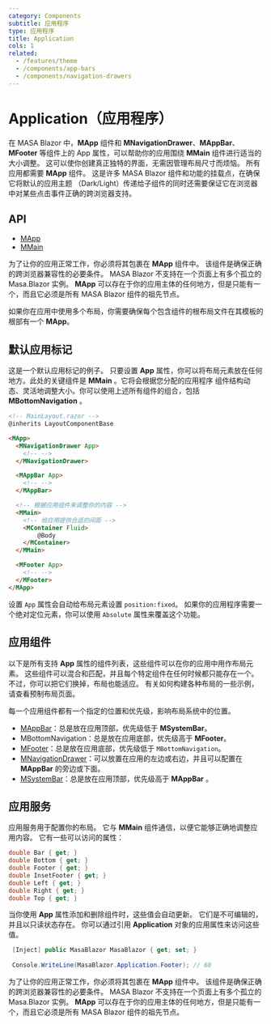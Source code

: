 ```yaml
---
category: Components
subtitle: 应用程序
type: 应用程序
title: Application
cols: 1
related:
  - /features/theme
  - /components/app-bars
  - /components/navigation-drawers
---
```


# Application（应用程序）

在 MASA Blazor 中，**MApp** 组件和 **MNavigationDrawer**、**MAppBar**、**MFooter** 等组件上的 App 属性，可以帮助你的应用围绕 **MMain** 组件进行适当的大小调整。
这可以使你创建真正独特的界面，无需因管理布局尺寸而烦恼。 所有应用都需要 **MApp** 组件。 这是许多 MASA Blazor 组件和功能的挂载点，在确保它将默认的应用主题
（Dark/Light）传递给子组件的同时还需要保证它在浏览器中对某些点击事件正确的跨浏览器支持。

## API

- [MApp](/api/MApp)
- [MMain](/api/MMain)

<!--alert:error-->
为了让你的应用正常工作，你必须将其包裹在 **MApp** 组件中。 该组件是确保正确的跨浏览器兼容性的必要条件。 MASA Blazor 不支持在一个页面上有多个孤立的 
Masa.Blazor 实例。 **MApp** 可以存在于你的应用主体的任何地方，但是只能有一个，而且它必须是所有 MASA Blazor 组件的祖先节点。
<!--/alert:error-->

<!--alert:info-->
如果你在应用中使用多个布局，你需要确保每个包含组件的根布局文件在其模板的根部有一个 **MApp**。
<!--/alert:info-->

## 默认应用标记

这是一个默认应用标记的例子。 只要设置 **App** 属性，你可以将布局元素放在任何地方。此处的关键组件是 **MMain** 。它将会根据您分配的应用程序
组件结构动态、灵活地调整大小。你可以使用上述所有组件的组合，包括 **MBottomNavigation** 。

```html
<!-- MainLayout.razor -->
@inherits LayoutComponentBase

<MApp>
  <MNavigationDrawer App>
    <!-- -->
  </MNavigationDrawer>

  <MAppBar App>
    <!-- -->
  </MAppBar>

  <!-- 根据应用组件来调整你的内容 -->
  <MMain>
    <!-- 给应用提供合适的间距 -->
    <MContainer Fluid>
        @Body
    </MContainer>
  </MMain>

  <MFooter App>
    <!-- -->
  </MFooter>
</MApp>
```

<!--alert:info-->
设置 `App` 属性会自动给布局元素设置 `position:fixed`。 如果你的应用程序需要一个绝对定位元素，你可以使用 `Absolute` 属性来覆盖这个功能。
<!--/alert:info-->

## 应用组件

以下是所有支持 **App** 属性的组件列表，这些组件可以在你的应用中用作布局元素。 这些组件可以混合和匹配，并且每个特定组件在任何时候都只能存在一个。 不过，你可以把它们换掉，布局也能适应。
有关如何构建各种布局的一些示例，请查看预制布局页面。

每一个应用组件都有一个指定的位置和优先级，影响布局系统中的位置。

- [MAppBar](/components/app-bars)：总是放在应用顶部，优先级低于 **MSystemBar**。
- MBottomNavigation：总是放在应用底部，优先级高于 **MFooter**。
- [MFooter](/components/footers)：总是放在应用底部，优先级低于 `MBottomNavigation`。
- [MNavigationDrawer](/components/navigation-drawers)：可以放置在应用的左边或右边，并且可以配置在 **MAppBar** 的旁边或下面。
- [MSystemBar](/components/system-bars)：总是放在应用顶部，优先级高于 **MAppBar** 。

## 应用服务

应用服务用于配置你的布局。 它与 **MMain** 组件通信，以便它能够正确地调整应用内容。 它有一些可以访问的属性：

```csharp
double Bar { get; }
double Bottom { get; }
double Footer { get; }
double InsetFooter { get; }
double Left { get; }
double Right { get; }
double Top { get; }
```

当你使用 **App** 属性添加和删除组件时，这些值会自动更新。 它们是不可编辑的，并且以只读状态存在。 你可以通过引用 **Application** 对象的应用属性来访问这些值。

```csharp
 [Inject] public MasaBlazor MasaBlazor { get; set; }
 
 Console.WriteLine(MasaBlazor.Application.Footer); // 60
```

<!--alert:error-->
为了让你的应用正常工作，你必须将其包裹在 **MApp** 组件中。 该组件是确保正确的跨浏览器兼容性的必要条件。 MASA Blazor 不支持在一个页面上有多个孤立的 
Masa.Blazor 实例。 **MApp** 可以存在于你的应用主体的任何地方，但是只能有一个，而且它必须是所有 MASA Blazor 组件的祖先节点。
<!--/alert:error-->